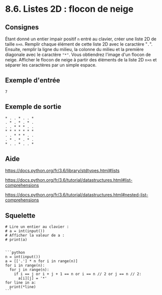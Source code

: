 # 8.6. Listes 2D : flocon de neige

## Consignes

Étant donné un entier impair positif `n` entré au clavier, créer une liste 2D de taille `n×n`. Remplir chaque élément de cette liste 2D avec le caractère "`.`". Ensuite, remplir la ligne du milieu, la colonne du milieu et la première diagonale avec le caractère `"*"`.  Vous obtiendrez l'image d'un flocon de neige. Afficher le flocon de neige à partir des éléments de la liste 2D `n×n` et séparer les caractères par un simple espace.

## Exemple d'entrée

```
7
```

## Exemple de sortie

```
* . . * . . *
. * . * . * .
. . * * * . .
* * * * * * *
. . * * * . .
. * . * . * .
* . . * . . *
```

## Aide

https://docs.python.org/fr/3.6/library/stdtypes.html#lists

https://docs.python.org/fr/3.6/tutorial/datastructures.html#list-comprehensions

https://docs.python.org/fr/3.6/tutorial/datastructures.html#nested-list-comprehensions

## Squelette

```{code-cell} python
# Lire un entier au clavier :
# a = int(input())
# Afficher la valeur de a :
# print(a)
```

````{dropdown} Proposition de solution

```python
n = int(input())
a = [['.'] * n for i in range(n)]
for i in range(n):
  for j in range(n):
    if i == j or i + j + 1 == n or i == n // 2 or j == n // 2:
      a[i][j] = '*'
for line in a:
  print(*line)
```
````
